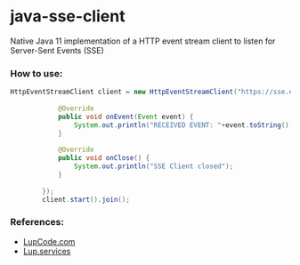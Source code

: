 # java-sse-client
Native Java 11 implementation of a HTTP event stream client to listen for Server-Sent Events (SSE)

### How to use:
``` java
HttpEventStreamClient client = new HttpEventStreamClient("https://sse.example.com", new EventStreamAdapter() {
			
			@Override
			public void onEvent(Event event) {
				System.out.println("RECEIVED EVENT: "+event.toString());
			}
			
			@Override
			public void onClose() {
				System.out.println("SSE Client closed");
			}
			
		});
		client.start().join();
```

### References:
 - [LupCode.com](https://lupcode.com)
 - [Lup.services](https://lup.services)